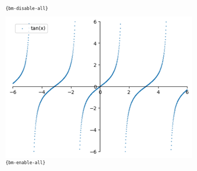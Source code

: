`{bm-disable-all}`

![Graph(s) of tan(x)](calculus_041d71bc61f2ba1e77318ed7389bb5da.png)
`{bm-enable-all}`

